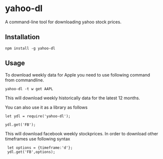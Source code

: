 # yahoo-dl
A command-line tool for downloading yahoo stock prices.

## Installation

    npm install -g yahoo-dl

## Usage

To download weekly data for Apple you need to use following command from commandline.

    yahoo-dl -t w get AAPL

This will download weekly historically data for the latest 12 months. 

You can also use it as a library as follows

    let ydl = require('yahoo-dl');

    ydl.get('FB');

This will download facebook weekly stockprices. In order to download other timeframes use following syntax

     let options = {timeframe:'d'};
     ydl.get('FB',options);

